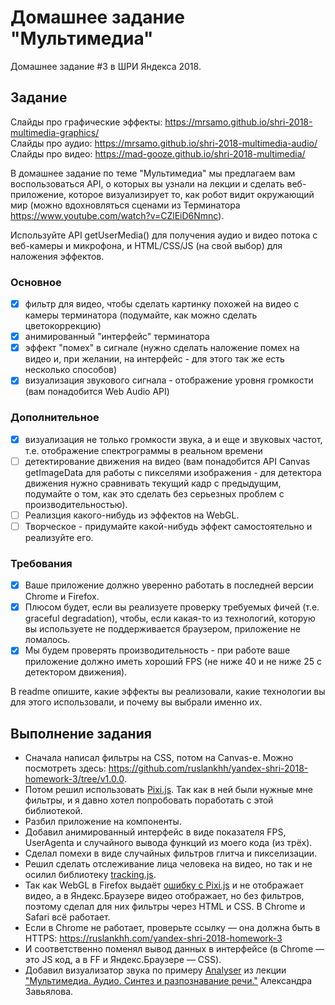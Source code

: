 # Домашнее задание "Мультимедиа"

Домашнее задание #3 в ШРИ Яндекса 2018.

## Задание

Слайды про графические эффекты: https://mrsamo.github.io/shri-2018-multimedia-graphics/<br>
Слайды про аудио: https://mrsamo.github.io/shri-2018-multimedia-audio/<br>
Слайды про видео: https://mad-gooze.github.io/shri-2018-multimedia/

В домашнее задание по теме "Мультимедиа" мы предлагаем вам воспользоваться API, о которых вы узнали на лекции и сделать веб-приложение, которое визуализирует то, как робот видит окружающий мир (можно вдохновляться сценами из Терминатора https://www.youtube.com/watch?v=CZlEiD6Nmnc).

Используйте API getUserMedia() для получения аудио и видео потока с веб-камеры и микрофона, и HTML/CSS/JS (на свой выбор) для наложения эффектов.

### Основное

- [x] фильтр для видео, чтобы сделать картинку похожей на видео с камеры терминатора (подумайте, как можно сделать цветокоррекцию)
- [x] анимированный "интерфейс" терминатора
- [x] эффект "помех" в сигнале (нужно сделать наложение помех на видео и, при желании, на интерфейс - для этого так же есть несколько способов)
- [x] визуализация звукового сигнала - отображение уровня громкости (вам понадобится Web Audio API)

### Дополнительное

- [x] визуализация не только громкости звука, а и еще и звуковых частот, т.е. отображение спектрограммы в реальном времени
- [ ] детектирование движения на видео (вам понадобится API Canvas getImageData для работы с пикселями изображения - для детектора движения нужно сравнивать текущий кадр с предыдущим, подумайте о том, как это сделать без серьезных проблем с производительностью).
- [ ] Реализция какого-нибудь из эффектов на WebGL.
- [ ] Творческое - придумайте какой-нибудь эффект самостоятельно и реализуйте его.

### Требования

- [x] Ваше приложение должно уверенно работать в последней версии Chrome и Firefox.
- [x] Плюсом будет, если вы реализуете проверку требуемых фичей (т.е. graceful degradation), чтобы, если какая-то из технологий, которую вы используете не поддерживается браузером, приложение не ломалось.
- [x] Мы будем проверять производительность - при работе ваше приложение должно иметь хороший FPS (не ниже 40 и не ниже 25 с детектором движения).

В readme опишите, какие эффекты вы реализовали, какие технологии вы для этого использовали, и почему вы выбрали именно их.

## Выполнение задания

- Сначала написал фильтры на CSS, потом на Сanvas-е. Можно посмотреть здесь: https://github.com/ruslankhh/yandex-shri-2018-homework-3/tree/v1.0.0.
- Потом решил использовать [Pixi.js](https://github.com/pixijs/pixi.js). Так как в ней были нужные мне фильтры, и я давно хотел попробовать поработать с этой библиотекой.
- Разбил приложение на компоненты.
- Добавил анимированный интерфейс в виде показателя FPS, UserAgenta и случайного вывода функций из моего кода (из трёх).
- Сделал помехи в виде случайных фильтров глитча и пикселизации.
- Решил сделать отслеживание лица человека на видео, но так и не осилил библиотеку [tracking.js](https://github.com/eduardolundgren/tracking.js).
- Так как WebGL в Firefox выдаёт [ошибку с Pixi.js](https://github.com/pixijs/pixi.js/issues/3897) и не отображает видео, а в Яндекс.Браузере видео отображает, но без фильтров, поэтому сделал для них фильтры через HTML и CSS. В Chrome и Safari всё работает.
- Если в Chrome не работает, проверьте ссылку — она должна быть в HTTPS: https://ruslankhh.com/yandex-shri-2018-homework-3
- И соответственно поменял вывод данных в интерфейсе (в Chrome — это JS код, а в FF и Яндекс.Браузере — CSS).
- Добавил визуализатор звука по примеру [Analyser](https://mrsamo.github.io/shri-2018-multimedia-audio/#web-audio-api-modules-analyser) из  лекции ["Мультимедиа. Аудио. Синтез и разпознавание речи."](https://mrsamo.github.io/shri-2018-multimedia-audio) Александрa Завьяловa.
